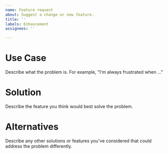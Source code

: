 ```yaml
---
name: Feature request
about: Suggest a change or new feature.
title: ''
labels: Enhancement
assignees: ''

---
```


# Use Case

Describe what the problem is. For example, "I'm always frustrated when ..."

# Solution

Describe the feature you think would best solve the problem.

# Alternatives

Describe any other solutions or features you've considered that could address the problem differently.
